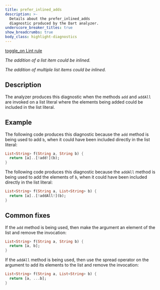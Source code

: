 ```yaml
---
title: prefer_inlined_adds
description: >-
  Details about the prefer_inlined_adds
  diagnostic produced by the Dart analyzer.
underscore_breaker_titles: true
show_breadcrumbs: true
body_class: highlight-diagnostics
---
```


<div class="tags">
  <a class="tag-label"
      href="/tools/linter-rules/prefer_inlined_adds"
      title="Learn about the lint rule that enables this diagnostic."
      aria-label="Learn about the lint rule that enables this diagnostic."
      target="_blank">
    <span class="material-symbols" aria-hidden="true">toggle_on</span>
    <span>Lint rule</span>
  </a>
</div>

_The addition of a list item could be inlined._

_The addition of multiple list items could be inlined._

## Description

The analyzer produces this diagnostic when the methods `add` and `addAll`
are invoked on a list literal where the elements being added could be
included in the list literal.

## Example

The following code produces this diagnostic because the `add` method is
being used to add `b`, when it could have been included directly in the
list literal:

```dart
List<String> f(String a, String b) {
  return [a]..[!add!](b);
}
```

The following code produces this diagnostic because the `addAll` method is
being used to add the elements of `b`, when it could have been included
directly in the list literal:

```dart
List<String> f(String a, List<String> b) {
  return [a]..[!addAll!](b);
}
```

## Common fixes

If the `add` method is being used, then make the argument an element of
the list and remove the invocation:

```dart
List<String> f(String a, String b) {
  return [a, b];
}
```

If the `addAll` method is being used, then use the spread operator on the
argument to add its elements to the list and remove the invocation:

```dart
List<String> f(String a, List<String> b) {
  return [a, ...b];
}
```
